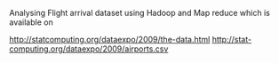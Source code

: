 
Analysing Flight arrival dataset using Hadoop and Map reduce which is available on 

http://statcomputing.org/dataexpo/2009/the-data.html
http://stat-computing.org/dataexpo/2009/airports.csv

